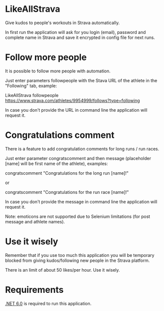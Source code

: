 # LikeAllStrava

Give kudos to people's workouts in Strava automatically.

In first run the application will ask for you login (email), password and complete name in Strava and save it encrypted in config file for next runs.

# Follow more people

It is possible to follow more people with automation.

Just enter parameters followpeople with the Stava URL of the athlete in the "Following" tab, example:

LikeAllStrava followpeople https://www.strava.com/athletes/9954999/follows?type=following

In case you don't provide the URL in command line the application will request it.

# Congratulations comment

There is a feature to add congratulation comments for long runs / run races.

Just enter parameter congratscomment and then message (placeholder [name] will be first name of the athlete), examples:

congratscomment "Congratulations for the long run [name]!"

or 

congratscomment "Congratulations for the run race [name]!"

In case you don't provide the message in command line the application will request it.

Note: emoticons are not supported due to Selenium limitations (for post message and athlete names).

# Use it wisely

Remember that if you use too much this application you will be temporary blocked from giving kudos/following new people in the Strava platform.

There is an limit of about 50 likes/per hour. Use it wisely.

# Requirements

<a href="https://dotnet.microsoft.com/en-us/download">.NET 6.0</a> is required to run this application.
